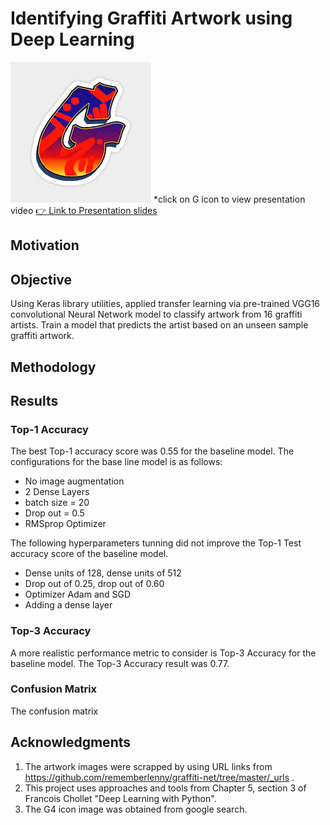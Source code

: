 # Identifying Graffiti Artwork using Deep Learning

[![Mock up app icon](/images/G4.jpeg)](https://youtu.be/txwfqmuV4MQ)
*click on G icon to view presentation video
[👉 Link to Presentation slides](https://docs.google.com/presentation/d/1pV53Yb_4DMiDk8K0tzbnd-Cba619UyFFFWyFevzH5O4/edit?usp=sharing)
## Motivation


## Objective
Using Keras library utilities, applied transfer learning via pre-trained VGG16 convolutional Neural Network model to classify artwork from 16 graffiti artists.
Train a model that predicts the artist based on an unseen sample graffiti artwork.
## Methodology



## Results
### Top-1 Accuracy
The best Top-1 accuracy score was 0.55 for the baseline model. The configurations for the base line model is as follows: 
- No image augmentation
- 2 Dense Layers
- batch size = 20
- Drop out = 0.5
- RMSprop Optimizer

The following hyperparameters tunning did not improve the Top-1 Test accuracy score of the baseline model.
- Dense units of 128, dense units of 512
- Drop out of 0.25, drop out of 0.60
- Optimizer Adam and SGD
- Adding a dense layer

### Top-3 Accuracy
A more realistic performance metric to consider is Top-3 Accuracy for the baseline model. The Top-3 Accuracy result was 0.77. 

### Confusion Matrix
The confusion matrix 

## Acknowledgments

1. The artwork images were scrapped by using URL links from https://github.com/rememberlenny/graffiti-net/tree/master/_urls .
2. This project uses approaches and tools from Chapter 5, section 3 of Francois Chollet "Deep Learning with Python".
3. The G4 icon image was obtained from google search.





